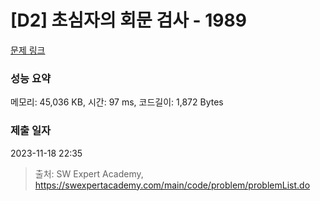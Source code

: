 # [D2] 초심자의 회문 검사 - 1989 

[문제 링크](https://swexpertacademy.com/main/code/problem/problemDetail.do?contestProbId=AV5PyTLqAf4DFAUq) 

### 성능 요약

메모리: 45,036 KB, 시간: 97 ms, 코드길이: 1,872 Bytes

### 제출 일자

2023-11-18 22:35



> 출처: SW Expert Academy, https://swexpertacademy.com/main/code/problem/problemList.do